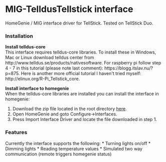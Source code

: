 # MIG-TelldusTellstick interface
HomeGenie / MIG interface driver for TellStick. Tested on TellStick Duo.

<h3>Installation</h3>
<b>Install telldus-core</b><br />
This interface requires telldus-core libraries. To install these in Windows, Mac or Linux download telldus center from http://www.telldus.se/products/nativesoftware.
For raspberry pi follow step 4 - 7 in this tutorial (please note last comment): https://blogg.itslav.nu/?p=875. Here is another more official tutorial I haven't tried myself: http://elinux.org/R-Pi_Tellstick_core.

<b>Install interface to homegenie</b><br />
When the telldus-core libraries are installed you can install the interface in homegenie: <br />
<ol>
<li>Download the zip file located in the root directory <a href="https://github.com/swaner/HomeGenieTelldusInterface/raw/master/Tellstick_0_9.zip">here</a>.</li>
<li>Open HomeGenie and goto Configure->Interfaces.</li>
<li>Press Import Interface Driver and locate the file downloaded in step 1.</li>
</ol>

<h3>Features</h3>
Currently the interface supports the following:
* Turning lights on/off
* Dimming lights
* Reading temperature values
* Simulated two way communication (remote triggers homegenie status)
